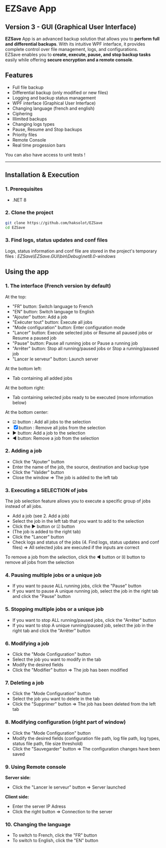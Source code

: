 # EZSave App
## Version 3 - GUI (Graphical User Interface)

**EZSave** App is an advanced backup solution that allows you to **perform full and differential backups**. With its intuitive WPF interface, it provides complete control over file management, logs, and configurations.  
EZSave enables you to **create, execute, pause, and stop backup tasks** easily while offering **secure encryption and a remote console**.

## Features  

- Full file backup
- Differential backup (only modified or new files)  
- Logging and backup status management  
- WPF interface (Graphical User Interface)
- Changing language (french and english)
- Ciphering
- Illimited backups
- Changing logs types
- Pause, Resume and Stop backups
- Priority files
- Remote Console
- Real time progession bars

You can also have access to unit tests !

---

## Installation & Execution  

### 1. Prerequisites  
- .NET 8  


### 2. Clone the project  
```bash
git clone https://github.com/haksolot/EZSave
cd EZSave
```

### 3. Find logs, status updates and conf files
Logs, status information and conf file are stored in the project's temporary files : *EZSave\EZSave.GUI\bin\Debug\net8.0-windows*

## Using the app  

### 1. The interface (French version by default) 

At the top:

- "FR" button: Switch language to French
- "EN" button: Switch language to English
- "Ajouter" button: Add a job
- "Exécuter tout" button: Execute all jobs
- "Mode configuration" button: Enter configuration mode
- "Lancer" button: Execute selected jobs or Resume all paused jobs or Resume a paused job
- "Pause" button: Pause all running jobs or Pause a running job
- "Arrêter" button: Stop all running/paused jobs or Stop a running/paused job
- "Lancer le serveur" button: Launch server

At the bottom left:

- Tab containing all added jobs

At the bottom right:

- Tab containing selected jobs ready to be executed (more information below)

At the bottom center:

- ☑ button : Add all jobs to the selection
- ☒ button : Remove all jobs from the selection
- ▶︎ button: Add a job to the selection
- ◀︎ button: Remove a job from the selection

### 2. Adding a job

- Click the "Ajouter" button
- Enter the name of the job, the source, destination and backup type
- Click the "Valider" button
- Close the window
  => The job is added to the left tab
  
### 3. Executing a SELECTION of jobs

The job selection feature allows you to execute a specific group of jobs instead of all jobs.

  - Add a job (see 2. Add a job)
  - Select the job in the left tab that you want to add to the selection
  - Click the ▶︎ button or ☑ button
  - (The job is added to the right tab)
  - Click the "Lancer" button
  - Check logs and status of the jobs (4. Find logs, status updates and conf files)
    => All selected jobs are executed if the inputs are correct
    
To remove a job from the selection, click the ◀︎ button or ☒ button to remove all jobs from the selection

### 4. Pausing multiple jobs or a unique job

- If you want to pause ALL running jobs, click the "Pause" button
- If you want to pause A unique running job, select the job in the right tab and click the "Pause" button

### 5. Stopping multiple jobs or a unique job

- If you want to stop ALL running/paused jobs, click the "Arrêter" button
- If you want to stop A unique running/paused job, select the job in the right tab and click the "Arrêter" button

### 6. Modifying a job

- Click the "Mode Configuration" button
- Select the job you want to modify in the tab
- Modify the desired fields 
- Click the "Modifier" button
   => The job has been modified

### 7. Deleting a job

- Click the "Mode Configuration" button
- Select the job you want to delete in the tab
- Click the "Supprimer" button
   => The job has been deleted from the left tab

### 8. Modifying configuration (right part of window)

- Click the "Mode Configuration" button
- Modify the desired fields (configuration file path, log file path, log types, status file path, file size threshold)
- Click the "Sauvegarder" button
   => The configuration changes have been saved 

### 9. Using Remote console

**Server side:**
- Click the "Lancer le serveur" button
=> Server launched

**Client side:**
- Enter the server IP Adress
- Click the right button
=> Connection to the server

### 10. Changing the language

- To switch to French, click the "FR" button
- To switch to English, click the "EN" button

